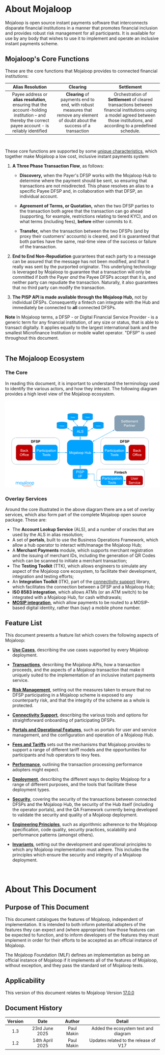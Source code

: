 # About Mojaloop 

Mojaloop is open source instant payments software that interconnects
disparate financial institutions in a manner that promotes financial
inclusion and provides robust risk management for all participants. It is available for use by any body that wishes to use it to implement and operate an inclusive instant payments scheme.

## Mojaloop's Core Functions

These are the core functions that Mojaloop provides to connected
financial institutions:

  |Alias Resolution|Clearing|Settlement|
|:--------------:|:--------------:|:--------------:|
|Payee address or **alias resolution**, ensuring that the account-holding institution – and thereby the correct payee account - is reliably identified|**Clearing** of payments end to end, with robust measures that remove any element of doubt about the success of a transaction|Orchestration of **Settlement** of cleared transactions between financial institutions using a model agreed between those institutions, and according to a predefined schedule.|

&nbsp;

These core functions are supported by some [unique characteristics](./transaction.html#unique-transaction-characteristics), which
together make Mojaloop a low cost, inclusive instant payments system:

1.  **A Three Phase Transaction Flow**, as follows:
	+  **Discovery,** when the Payer's DFSP works with the Mojaloop Hub to determine where the payment should be sent, so ensuring that transactions are not misdirected. This phase resolves an alias to a specific Payee DFSP and, in collaboration with that DFSP, an individual account.

	 + **Agreement of Terms, or Quotation,** when the two DFSP parties to the transaction both agree that the transaction can go ahead (supporting, for example, restrictions relating to tiered KYC), and on what terms (including fees), **before** either commits to it.

	+  **Transfer,** when the transaction between the two DFSPs (and by proxy their customers' accounts) is cleared, and it is guaranteed that both parties have the same, real-time view of the success or failure of the transaction.
&nbsp;

2.  **End to End Non-Repudiation** guarantees that each party to a message can be assured that the message has not been modified, and that it really was sent by the purported originator. This underlying technology is leveraged by Mojaloop to guarantee that a transaction will only be committed if *both* the Payer *and* the Payee DFSPs accept that it is, and neither party can repudiate the transaction. Naturally, it also guarantees that no third party can modify the transaction.
3.  **The PISP API is made available through the Mojaloop Hub,** not by individual DFSPs. Consequently a fintech can integrate with the Hub and immediately be connected to **all** connected DFSPs. 

**Note** In Mojaloop terms, a DFSP - or Digital Financial Service Provider - is a generic term for any financial institution, of any size or status, that is able to transact digitally. It applies equally to the largest international bank and the smallest Microfinance Institution or mobile wallet operator. "DFSP" is used throughout this document.   
&nbsp;

## The Mojaloop Ecosystem
### The Core
In reading this document, it is important to understand the terminology used to identify the various actors, and how they interact. The following diagram provides a high level view of the Mojaloop ecosystem.

![Mojaloop Ecosystem](./ecosystem.svg)

### Overlay Services
Around the core illustrated in the above diagram there are a set of overlay services, which also form part of the complete Mojaloop open source package. These are:
- The **Account Lookup Service** (ALS), and a number of oracles that are used by the ALS in alias resolution;
- A set of **portals**, built to use the Business Operations Framework, which allow a hub operator to interact with/manage the Mojaloop Hub;
- A **Merchant Payments** module, which supports merchant registration and the issuing of merchant IDs, including the generation of QR Codes which can be scanned to initiate a merchant transaction;
- The **Testing Toolkit** (TTK), which allows engineers to simulate any aspect of the Mojaloop core ecosystem, to facilitate their development, integration and testing efforts;
- An **Integration Toolkit** (ITK), part of the [connectivity support](./connectivity.md) library, which facilitates the connection between a DFSP and a Mojaloop Hub;
- **ISO 8583 integration**, which allows ATMs (or an ATM switch) to be integrated with a Mojaloop Hub, for cash withdrawals;
- [**MOSIP integration**](https://www.mosip.io), which allow payments to be routed to a MOSIP-based digital identity, rather than (say) a mobile phone number.

## Feature List

This document presents a feature list which covers the following aspects
of Mojaloop:

-   [**Use Cases**](./use-cases.md), describing the use cases supported by every Mojaloop deployment.
-   [**Transactions**](./transaction.md), describing the Mojaloop APIs, how a transaction proceeds, and the aspects of a Mojaloop transaction that make it uniquely suited to the   implementation of an inclusive instant payments service.

-   [**Risk Management**](./risk.md), setting out the measures taken to ensure that no DFSP participating in a Mojaloop scheme is exposed to any counterparty risk, and that the integrity of the scheme as a whole is protected.

-  [**Connectivity Support**](./connectivity.md), describing the various tools and options for straightforward onboarding of participating DFSPs.

-  [**Portals and Operational Features**](./product.md), such as portals for user and service management, and the configuration and operation of a Mojaloop Hub.
-  [**Fees and Tariffs**](./tariffs.md) sets out the mechanisms that Mojaloop provides to support a range of different tariff models and the opportunities for participants and hub operators to levy fees.

-  [**Performance**](./performance.md), outlining the transaction processing performance adopters might expect. 
- [**Deployment**](./deployment.md), describing the different ways to deploy Mojaloop for a range of different purposes, and the tools that facilitate these deployment types. 
- [**Security**](./security.md), covering the security of the transactions between connected DFSPs and the Mojaloop Hub, the security of the Hub itself (including the operator portals), and the QA Framework currently being developed to validate the security and quality of a Mojaloop deployment.
- [**Engineering Principles**](./engineering.md), such as algorithmic adherence to the Mojaloop specification, code quality, security practices, scalability and performance patterns (amongst others).

-   [**Invariants**](./invariants.md), setting out the development and operational principles to which any Mojaloop implementation must adhere. This includes the principles which ensure the security and integrity of a Mojaloop deployment.

&nbsp;

# About This Document

## Purpose of This Document

This document catalogues the features of Mojaloop, independent of
implementation. It is intended to both inform potential adopters of the features they can expect and (where appropriate) how those features can be expected to function, and to inform developers of the features they must implement in order for their efforts to be accepted as an official instance of Mojaloop.

The Mojaloop Foundation (MLF) defines an implementation as being an
official instance of Mojaloop if it implements all of the features of
Mojaloop, without exception, and they pass the standard set of Mojaloop tests.

## Applicability

This version of this document relates to Mojaloop Version [17.0.0](https://github.com/mojaloop/helm/releases/tag/v17.0.0)

## Document History
  |Version|Date|Author|Detail|
|:--------------:|:--------------:|:--------------:|:--------------:|
|1.3|23rd June 2025| Paul Makin|Added the ecosystem text and diagram|
|1.2|14th April 2025| Paul Makin|Updates related to the release of V17|